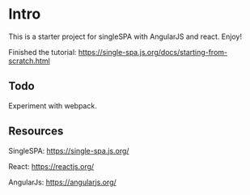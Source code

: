
# Intro

This is a starter project for singleSPA with AngularJS and react. Enjoy!

Finished the tutorial: https://single-spa.js.org/docs/starting-from-scratch.html

## Todo

Experiment with webpack.

## Resources

SingleSPA: https://single-spa.js.org/

React: https://reactjs.org/

AngularJs: https://angularjs.org/

